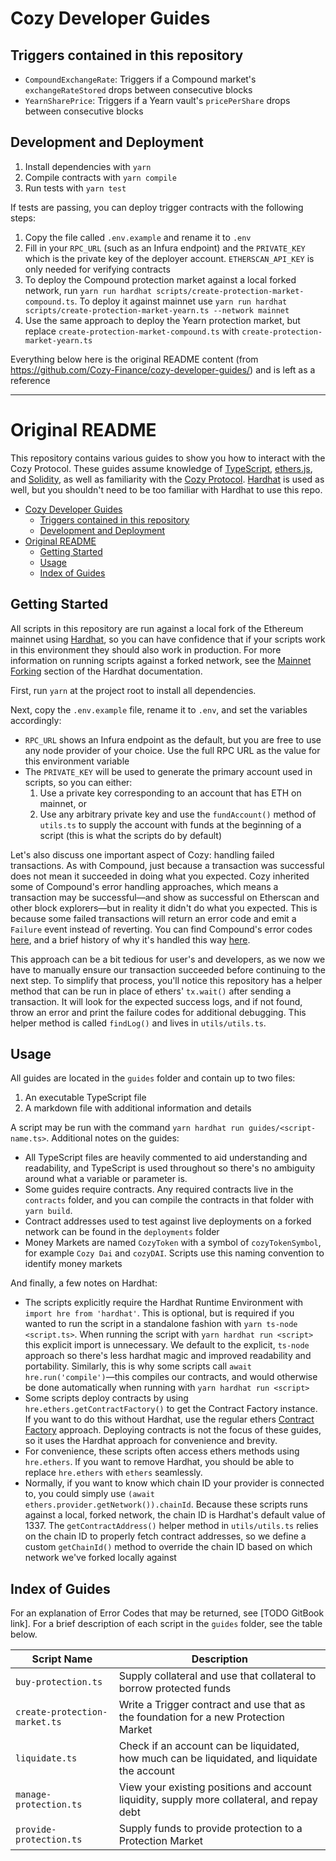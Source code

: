 # Cozy Developer Guides

## Triggers contained in this repository

- `CompoundExchangeRate`: Triggers if a Compound market's `exchangeRateStored` drops between consecutive blocks
- `YearnSharePrice`: Triggers if a Yearn vault's `pricePerShare` drops between consecutive blocks

## Development and Deployment

1. Install dependencies with `yarn`
2. Compile contracts with `yarn compile`
3. Run tests with `yarn test`

If tests are passing, you can deploy trigger contracts with the following steps:

1. Copy the file called `.env.example` and rename it to `.env`
2. Fill in your `RPC_URL` (such as an Infura endpoint) and the `PRIVATE_KEY` which is the private key of the deployer account. `ETHERSCAN_API_KEY` is only needed for verifying contracts
3. To deploy the Compound protection market against a local forked network, run `yarn run hardhat scripts/create-protection-market-compound.ts`. To deploy it against mainnet use `yarn run hardhat scripts/create-protection-market-yearn.ts --network mainnet`
4. Use the same approach to deploy the Yearn protection market, but replace `create-protection-market-compound.ts` with `create-protection-market-yearn.ts`

Everything below here is the original README content (from https://github.com/Cozy-Finance/cozy-developer-guides/) and is left as a reference

---

# Original README

This repository contains various guides to show you how to interact with the Cozy Protocol. These guides assume knowledge of [TypeScript](https://www.typescriptlang.org/), [ethers.js](https://docs.ethers.io/v5/single-page/), and [Solidity](https://docs.soliditylang.org/en/v0.8.3/), as well as familiarity with the [Cozy Protocol](https://app.gitbook.com/@cozy-finance-1/s/cozy-docs/for-developers/technical-overview). [Hardhat](https://hardhat.org/) is used as well, but you shouldn't need to be too familiar with Hardhat to use this repo.

- [Cozy Developer Guides](#cozy-developer-guides)
  - [Triggers contained in this repository](#triggers-contained-in-this-repository)
  - [Development and Deployment](#development-and-deployment)
- [Original README](#original-readme)
  - [Getting Started](#getting-started)
  - [Usage](#usage)
  - [Index of Guides](#index-of-guides)

## Getting Started

All scripts in this repository are run against a local fork of the Ethereum mainnet using [Hardhat](https://hardhat.org/), so you can have confidence that if your scripts work in this environment they should also work in production. For more information on running scripts against a forked network, see the [Mainnet Forking](https://hardhat.org/guides/mainnet-forking.html) section of the Hardhat documentation.

First, run `yarn` at the project root to install all dependencies.

Next, copy the `.env.example` file, rename it to `.env`, and set the variables accordingly:

- `RPC_URL` shows an Infura endpoint as the default, but you are free to use any node provider of your choice. Use the full RPC URL as the value for this environment variable
- The `PRIVATE_KEY` will be used to generate the primary account used in scripts, so you can either:
  1. Use a private key corresponding to an account that has ETH on mainnet, or
  2. Use any arbitrary private key and use the `fundAccount()` method of `utils.ts` to supply the account with funds at the beginning of a script (this is what the scripts do by default)

Let's also discuss one important aspect of Cozy: handling failed transactions. As with Compound, just because a transaction was successful does not mean it succeeded in doing what you expected. Cozy inherited some of Compound's error handling approaches, which means a transaction may be successful&mdash;and show as successful on Etherscan and other block explorers&mdash;but in reality it didn't do what you expected. This is because some failed transactions will return an error code and emit a `Failure` event instead of reverting. You can find Compound's error codes [here](https://compound.finance/docs/ctokens#error-codes), and a brief history of why it's handled this way [here](https://www.comp.xyz/t/brief-history-of-error-handling-in-the-protocol/1169).

This approach can be a bit tedious for user's and developers, as we now we have to manually ensure our transaction succeeded before continuing to the next step. To simplify that process, you'll notice this repository has a helper method that can be run in place of ethers' `tx.wait()` after sending a transaction. It will look for the expected success logs, and if not found, throw an error and print the failure codes for additional debugging. This helper method is called `findLog()` and lives in `utils/utils.ts`.

## Usage

All guides are located in the `guides` folder and contain up to two files:

1. An executable TypeScript file
2. A markdown file with additional information and details

A script may be run with the command `yarn hardhat run guides/<script-name.ts>`. Additional notes on the guides:

- All TypeScript files are heavily commented to aid understanding and readability, and TypeScript is used throughout so there's no ambiguity around what a variable or parameter is.
- Some guides require contracts. Any required contracts live in the `contracts` folder, and you can compile the contracts in that folder with `yarn build`.
- Contract addresses used to test against live deployments on a forked network can be found in the `deployments` folder
- Money Markets are named `CozyToken` with a symbol of `cozyTokenSymbol`, for example `Cozy Dai` and `cozyDAI`. Scripts use this naming convention to identify money markets

And finally, a few notes on Hardhat:

- The scripts explicitly require the Hardhat Runtime Environment with `import hre from 'hardhat'`. This is optional, but is required if you wanted to run the script in a standalone fashion with `yarn ts-node <script.ts>`. When running the script with `yarn hardhat run <script>` this explicit import is unnecessary. We default to the explicit, `ts-node` approach so there's less hardhat magic and improved readability and portability. Similarly, this is why some scripts call `await hre.run('compile')`&mdash;this compiles our contracts, and would otherwise be done automatically when running with `yarn hardhat run <script>`
- Some scripts deploy contracts by using `hre.ethers.getContractFactory()` to get the Contract Factory instance. If you want to do this without Hardhat, use the regular ethers [Contract Factory](https://docs.ethers.io/v5/single-page/#/v5/api/contract/contract-factory/) approach. Deploying contracts is not the focus of these guides, so it uses the Hardhat approach for convenience and brevity.
- For convenience, these scripts often access ethers methods using `hre.ethers`. If you want to remove Hardhat, you should be able to replace `hre.ethers` with `ethers` seamlessly.
- Normally, if you want to know which chain ID your provider is connected to, you could simply use `(await ethers.provider.getNetwork()).chainId`. Because these scripts runs against a local, forked network, the chain ID is Hardhat's default value of 1337. The `getContractAddress()` helper method in `utils/utils.ts` relies on the chain ID to properly fetch contract addresses, so we define a custom `getChainId()` method to override the chain ID based on which network we've forked locally against

## Index of Guides

For an explanation of Error Codes that may be returned, see [TODO GitBook link]. For a brief description of each script in the `guides` folder, see the table below.

| Script Name                   | Description                                                                                  |
| ----------------------------- | -------------------------------------------------------------------------------------------- |
| `buy-protection.ts`           | Supply collateral and use that collateral to borrow protected funds                          |
| `create-protection-market.ts` | Write a Trigger contract and use that as the foundation for a new Protection Market          |
| `liquidate.ts`                | Check if an account can be liquidated, how much can be liquidated, and liquidate the account |
| `manage-protection.ts`        | View your existing positions and account liquidity, supply more collateral, and repay debt   |
| `provide-protection.ts`       | Supply funds to provide protection to a Protection Market                                    |

